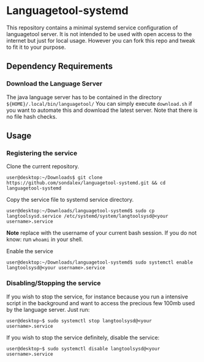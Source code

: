 # Languagetool-systemd

This repository contains a minimal systemd service configuration of languagetool server.
It is not intended to be used with open access to the internet but just for local usage. 
However you can fork this repo and tweak to fit it to your purpose.

## Dependency Requirements

### Download the Language Server

The java language server has to be contained in the directory `${HOME}/.local/bin/languagetool/`
You can simply execute `download.sh` if you want to automate this and download the latest server. Note
that there is no file hash checks.

## Usage

### Registering the service

Clone the current repository.


```console
user@desktop:~/Downloads$ git clone https://github.com/sondalex/languagetool-systemd.git && cd languagetool-systemd
```

Copy the service file to systemd service directory.

```console
user@desktop:~/Downloads/languagetool-systemd$ sudo cp langtoolsysd.service /etc/systemd/system/langtoolsysd@<your username>.service
```

**Note** replace <your username> with the username of your current bash session.
If you do not know: run `whoami` in your shell.


Enable the service

```console
user@desktop:~/Downloads/languagetool-systemd$ sudo systemctl enable langtoolsysd@<your username>.service
```

### Disabling/Stopping the service

If you wish to stop the service, for instance because you run a intensive script in the background and want to access the precious few 100mb used by the language server. Just run:


```console
user@desktop~$ sudo systemctl stop langtoolsysd@<your username>.service
```

If you wish to stop the service definitely, disable the service:


```console
user@desktop~$ sudo systemctl disable langtoolsysd@<your username>.service
```

